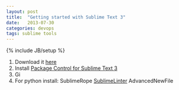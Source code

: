 ```yaml
---
layout: post
title:  "Getting started with Sublime Text 3"
date:   2013-07-30
categories: devops
tags: sublime tools
---
```

{% include JB/setup %}

1. Download it [here](http://www.sublimetext.com/3)
2. Install [Package Control for Sublime Text 3](http://wbond.net/sublime_packages/package_control/installation#ST3)
3. Gi
3. For python install:
	SublimeRope
	[SublimeLinter](https://github.com/SublimeLinter/SublimeLinter)
	AdvancedNewFile
